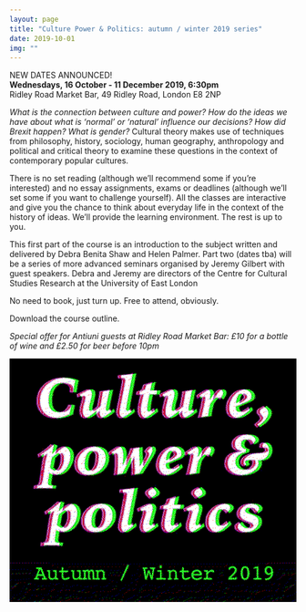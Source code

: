 ```yaml
---
layout: page
title: "Culture Power & Politics: autumn / winter 2019 series"
date: 2019-10-01
img: ""
---
```

NEW DATES ANNOUNCED!<br/>
**Wednesdays, 16 October - 11 December 2019, 6:30pm**<br/>
Ridley Road Market Bar, 49 Ridley Road, London E8 2NP<br/>

<i>What is the connection between culture and power? How do the ideas we have about what is ‘normal’ or ‘natural’ influence our decisions? How did Brexit happen? What is gender?</i> Cultural theory makes use of techniques from philosophy, history, sociology, human geography, anthropology and political and critical theory to examine these questions in the context of contemporary popular cultures.

There is no set reading (although we’ll recommend some if you’re interested) and no essay assignments, exams or deadlines (although we’ll set some if you want to challenge yourself).
All the classes are interactive and give you the chance to think about everyday life in the context of the history of ideas.
We’ll provide the learning environment. The rest is up to you.

This first part of the course is an introduction to the subject written and delivered by Debra Benita Shaw and Helen Palmer. Part two (dates tba) will be a series of more advanced seminars organised by Jeremy Gilbert with guest speakers. Debra and Jeremy are directors of the Centre for Cultural Studies Research at the University of East London

No need to book, just turn up.
Free to attend, obviously.

Download the course outline.

*Special offer for Antiuni guests at Ridley Road Market Bar: £10 for a bottle of wine and £2.50 for beer before 10pm*

![cpp](/assets/images/blog/cpp-2019.png)